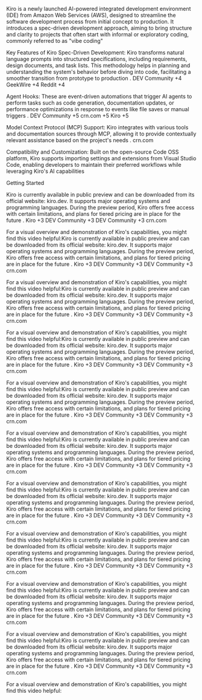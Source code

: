 Kiro is a newly launched AI-powered integrated development environment (IDE) from Amazon Web Services (AWS), designed to streamline the software development process from initial concept to production. It introduces a spec-driven development approach, aiming to bring structure and clarity to projects that often start with informal or exploratory coding, commonly referred to as "vibe coding"

Key Features of Kiro
Spec-Driven Development: Kiro transforms natural language prompts into structured specifications, including requirements, design documents, and task lists. This methodology helps in planning and understanding the system's behavior before diving into code, facilitating a smoother transition from prototype to production .
DEV Community
+4
GeekWire
+4
Reddit
+4

Agent Hooks: These are event-driven automations that trigger AI agents to perform tasks such as code generation, documentation updates, or performance optimizations in response to events like file saves or manual triggers .
DEV Community
+5
crn.com
+5
Kiro
+5

Model Context Protocol (MCP) Support: Kiro integrates with various tools and documentation sources through MCP, allowing it to provide contextually relevant assistance based on the project's needs .
crn.com

Compatibility and Customization: Built on the open-source Code OSS platform, Kiro supports importing settings and extensions from Visual Studio Code, enabling developers to maintain their preferred workflows while leveraging Kiro's AI capabilities

Getting Started

Kiro is currently available in public preview and can be downloaded from its official website: kiro.dev. It supports major operating systems and programming languages. During the preview period, Kiro offers free access with certain limitations, and plans for tiered pricing are in place for the future .
Kiro
+3
DEV Community
+3
DEV Community
+3
crn.com

For a visual overview and demonstration of Kiro's capabilities, you might find this video helpful:Kiro is currently available in public preview and can be downloaded from its official website: kiro.dev. It supports major operating systems and programming languages. During the preview period, Kiro offers free access with certain limitations, and plans for tiered pricing are in place for the future .
Kiro
+3
DEV Community
+3
DEV Community
+3
crn.com

For a visual overview and demonstration of Kiro's capabilities, you might find this video helpful:Kiro is currently available in public preview and can be downloaded from its official website: kiro.dev. It supports major operating systems and programming languages. During the preview period, Kiro offers free access with certain limitations, and plans for tiered pricing are in place for the future .
Kiro
+3
DEV Community
+3
DEV Community
+3
crn.com

For a visual overview and demonstration of Kiro's capabilities, you might find this video helpful:Kiro is currently available in public preview and can be downloaded from its official website: kiro.dev. It supports major operating systems and programming languages. During the preview period, Kiro offers free access with certain limitations, and plans for tiered pricing are in place for the future .
Kiro
+3
DEV Community
+3
DEV Community
+3
crn.com

For a visual overview and demonstration of Kiro's capabilities, you might find this video helpful:Kiro is currently available in public preview and can be downloaded from its official website: kiro.dev. It supports major operating systems and programming languages. During the preview period, Kiro offers free access with certain limitations, and plans for tiered pricing are in place for the future .
Kiro
+3
DEV Community
+3
DEV Community
+3
crn.com

For a visual overview and demonstration of Kiro's capabilities, you might find this video helpful:Kiro is currently available in public preview and can be downloaded from its official website: kiro.dev. It supports major operating systems and programming languages. During the preview period, Kiro offers free access with certain limitations, and plans for tiered pricing are in place for the future .
Kiro
+3
DEV Community
+3
DEV Community
+3
crn.com

For a visual overview and demonstration of Kiro's capabilities, you might find this video helpful:Kiro is currently available in public preview and can be downloaded from its official website: kiro.dev. It supports major operating systems and programming languages. During the preview period, Kiro offers free access with certain limitations, and plans for tiered pricing are in place for the future .
Kiro
+3
DEV Community
+3
DEV Community
+3
crn.com

For a visual overview and demonstration of Kiro's capabilities, you might find this video helpful:Kiro is currently available in public preview and can be downloaded from its official website: kiro.dev. It supports major operating systems and programming languages. During the preview period, Kiro offers free access with certain limitations, and plans for tiered pricing are in place for the future .
Kiro
+3
DEV Community
+3
DEV Community
+3
crn.com

For a visual overview and demonstration of Kiro's capabilities, you might find this video helpful:Kiro is currently available in public preview and can be downloaded from its official website: kiro.dev. It supports major operating systems and programming languages. During the preview period, Kiro offers free access with certain limitations, and plans for tiered pricing are in place for the future .
Kiro
+3
DEV Community
+3
DEV Community
+3
crn.com

For a visual overview and demonstration of Kiro's capabilities, you might find this video helpful:Kiro is currently available in public preview and can be downloaded from its official website: kiro.dev. It supports major operating systems and programming languages. During the preview period, Kiro offers free access with certain limitations, and plans for tiered pricing are in place for the future .
Kiro
+3
DEV Community
+3
DEV Community
+3
crn.com

For a visual overview and demonstration of Kiro's capabilities, you might find this video helpful: